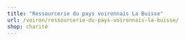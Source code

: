 ```yaml
---
title: "Ressourcerie du pays voironnais La Buisse"
url: /voiron/ressourcerie-du-pays-voironnais-la-buisse/
shop: charité
---
```

